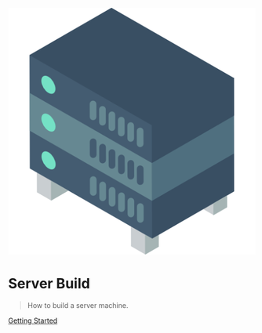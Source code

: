 ![icon](./icon.png)

# Server Build

> How to build a server machine.

[Getting Started](#getting-started)
